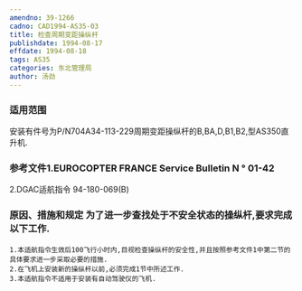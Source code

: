 ```yaml
---
amendno: 39-1266
cadno: CAD1994-AS35-03
title: 检查周期变距操纵杆
publishdate: 1994-08-17
effdate: 1994-08-18
tags: AS35
categories: 东北管理局
author: 汤劲
---
```


### 适用范围 
安装有件号为P/N704A34-113-229周期变距操纵杆的B,BA,D,B1,B2,型AS350直升机.

### 参考文件1.EUROCOPTER FRANCE Service Bulletin N ° 01-42 
2.DGAC适航指令 94-180-069(B) 

### 原因、措施和规定 为了进一步查找处于不安全状态的操纵杆,要求完成以下工作. 
    1.本适航指令生效后100飞行小时内,目视检查操纵杆的安全性,并且按照参考文件1中第二节的具体要求进一步采取必要的措施. 
    2.在飞机上安装新的操纵杆以前,必须完成1节中所述工作. 
    3.本适航指令不适用于安装有自动驾驶仪的飞机.

